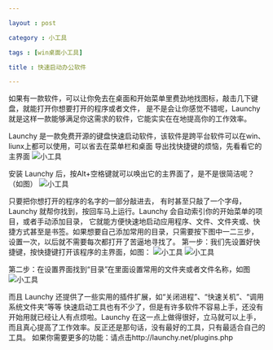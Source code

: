 ```yaml
---

layout : post

category : 小工具

tags : [win桌面小工具]

title : 快速启动办公软件

---
```


如果有一款软件，可以让你免去在桌面和开始菜单里费劲地找图标，敲击几下键盘，就能打开你想要打开的程序或者文件，
是不是会让你感觉不错呢，Launchy 就是这样一款能够满足你这需求的软件，它能实实在在地提高你的工作效率。

Launchy 是一款免费开源的键盘快速启动软件，该软件是跨平台软件可以在win、liunx上都可以使用，可以省去在菜单栏和桌面
导出找快捷键的烦恼，先看看它的主界面
![](http://charisma.u.qiniudn.com/2013-10-12-%E5%B0%8F%E5%B7%A5%E5%85%B7Launchy%E4%B8%BB%E7%95%8C%E9%9D%A2.png "小工具")


安装 Launchy 后，按Alt+空格键就可以唤出它的主界面了，是不是很简洁呢？（如图）
![](http://charisma.u.qiniudn.com/2013-10-12-%E5%B0%8F%E5%B7%A5%E5%85%B7Launchy%E4%B8%BB%E7%95%8C%E9%9D%A2.png "小工具")

只要把你想打开的程序的名字的一部分敲进去，
有时甚至只敲了一个字母，Launchy 就帮你找到，按回车马上运行。Launchy 会自动索引你的开始菜单的项目，或者手动添加目录，
它就能方便快速地启动应用程序、文件、文件夹或、快捷方式甚至是书签。如果想要自己添加常用的目录，只需要按下图中一二三步，
设置一次，以后就不需要每次都打开了苦逼地寻找了。
第一步：我们先设置好快捷键，按快捷键打开该程序的主界面，如图：
![](http://charisma.u.qiniudn.com/2013-10-12-%E5%B0%8F%E5%B7%A5%E5%85%B7Launchy%E4%B8%BB%E7%95%8C%E9%9D%A2.png "小工具")
![](http://charisma.u.qiniudn.com/2013-10-12-%E5%B0%8F%E5%B7%A5%E5%85%B7Launchy%E5%BF%AB%E6%8D%B7%E9%94%AE.png "小工具")

第二步：在设置界面找到“目录”在里面设置常用的文件夹或者文件名称，如图
![](http://charisma.u.qiniudn.com/2013-10-12-%E5%B0%8F%E5%B7%A5%E5%85%B7Launchy2.png "小工具")

而且 Launchy 还提供了一些实用的插件扩展，如“关闭进程”、“快速关机”、“调用系统文件夹”等等
快速启动工具也有不少了，但是有许多软件不容易上手，还没有开始用就已经让人有点烦啦。Launchy 在这一点上做得很好，立马就可以上手，而且真心提高了工作效率。反正还是那句话，没有最好的工具，只有最适合自己的工具。
如果你需要更多的功能：请点击http://launchy.net/plugins.php
